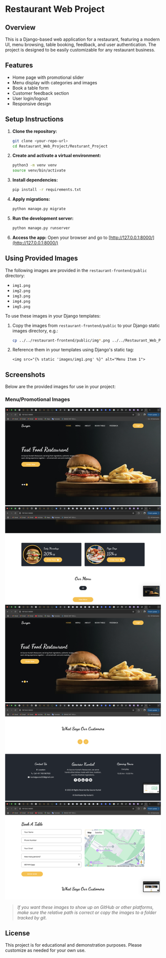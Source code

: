 # Restaurant Web Project

## Overview
This is a Django-based web application for a restaurant, featuring a modern UI, menu browsing, table booking, feedback, and user authentication. The project is designed to be easily customizable for any restaurant business.

## Features
- Home page with promotional slider
- Menu display with categories and images
- Book a table form
- Customer feedback section
- User login/logout
- Responsive design

## Setup Instructions

1. **Clone the repository:**
   ```bash
   git clone <your-repo-url>
   cd Restaurant_Web_Project/Resturant_Project
   ```

2. **Create and activate a virtual environment:**
   ```bash
   python3 -m venv venv
   source venv/bin/activate
   ```

3. **Install dependencies:**
   ```bash
   pip install -r requirements.txt
   ```

4. **Apply migrations:**
   ```bash
   python manage.py migrate
   ```

5. **Run the development server:**
   ```bash
   python manage.py runserver
   ```

6. **Access the app:**
   Open your browser and go to [http://127.0.0.1:8000/](http://127.0.0.1:8000/)

## Using Provided Images

The following images are provided in the `restaurant-frontend/public` directory:
- `img1.png`
- `img2.png`
- `img3.png`
- `img4.png`
- `img5.png`

To use these images in your Django templates:
1. Copy the images from `restaurant-frontend/public` to your Django static images directory, e.g.:
   ```bash
   cp ../../restaurant-frontend/public/img*.png ../../Restaurant_Web_Project/Resturant_Project/Static/images/
   ```
2. Reference them in your templates using Django's static tag:
   ```django
   <img src="{% static 'images/img1.png' %}" alt="Menu Item 1">
   ```

## Screenshots

Below are the provided images for use in your project:

### Menu/Promotional Images

![img1](Resturant_Project/Media/img1.png)
![img2](Resturant_Project/Media/img2.png)
![img3](Resturant_Project/Media/img3.png)
![img4](Resturant_Project/Media/img4.png)
![img5](Resturant_Project/Media/img5.png)

> _If you want these images to show up on GitHub or other platforms, make sure the relative path is correct or copy the images to a folder tracked by git._

## License
This project is for educational and demonstration purposes. Please customize as needed for your own use. 